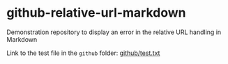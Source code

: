 # github-relative-url-markdown
Demonstration repository to display an error in the relative URL handling in Markdown

Link to the test file in the `github` folder: [github/test.txt](github/test.txt)
